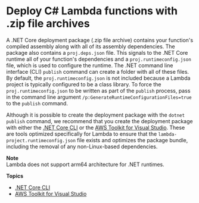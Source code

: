 # Deploy C\# Lambda functions with \.zip file archives<a name="csharp-package"></a>

A \.NET Core deployment package \(\.zip file archive\) contains your function's compiled assembly along with all of its assembly dependencies\. The package also contains a `proj.deps.json` file\. This signals to the \.NET Core runtime all of your function's dependencies and a `proj.runtimeconfig.json` file, which is used to configure the runtime\. The \.NET command line interface \(CLI\) `publish` command can create a folder with all of these files\. By default, the `proj.runtimeconfig.json` is not included because a Lambda project is typically configured to be a class library\. To force the `proj.runtimeconfig.json` to be written as part of the `publish` process, pass in the command line argument `/p:GenerateRuntimeConfigurationFiles=true` to the `publish` command\.

Although it is possible to create the deployment package with the `dotnet publish` command, we recommend that you create the deployment package with either the [\.NET Core CLI](csharp-package-cli.md) or the [AWS Toolkit for Visual Studio](csharp-package-toolkit.md)\. These are tools optimized specifically for Lambda to ensure that the `lambda-project.runtimeconfig.json` file exists and optimizes the package bundle, including the removal of any non\-Linux\-based dependencies\.

**Note**  
Lambda does not support arm64 architecture for \.NET runtimes\.

**Topics**
+ [\.NET Core CLI](csharp-package-cli.md)
+ [AWS Toolkit for Visual Studio](csharp-package-toolkit.md)